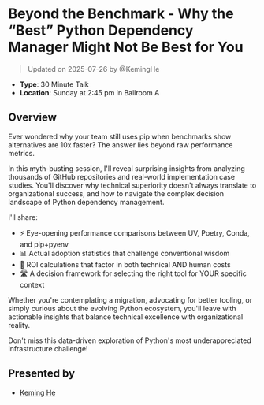 # Beyond the Benchmark - Why the “Best” Python Dependency Manager Might Not Be Best for You

> Updated on 2025-07-26 by @KemingHe

- **Type**: 30 Minute Talk
- **Location**: Sunday at 2:45 pm in Ballroom A

## Overview

Ever wondered why your team still uses pip when benchmarks show alternatives are 10x faster? The answer lies beyond raw performance metrics.

In this myth-busting session, I'll reveal surprising insights from analyzing thousands of GitHub repositories and real-world implementation case studies. You'll discover why technical superiority doesn't always translate to organizational success, and how to navigate the complex decision landscape of Python dependency management.

I'll share:

- ⚡ Eye-opening performance comparisons between UV, Poetry, Conda, and pip+pyenv
- 📊 Actual adoption statistics that challenge conventional wisdom
- 💼 ROI calculations that factor in both technical AND human costs
- 🛣️ A decision framework for selecting the right tool for YOUR specific context

Whether you're contemplating a migration, advocating for better tooling, or simply curious about the evolving Python ecosystem, you'll leave with actionable insights that balance technical excellence with organizational reality.

Don't miss this data-driven exploration of Python's most underappreciated infrastructure challenge!

## Presented by

- [Keming He](https://www.pyohio.org/2025/program/speakers/keming-he)
